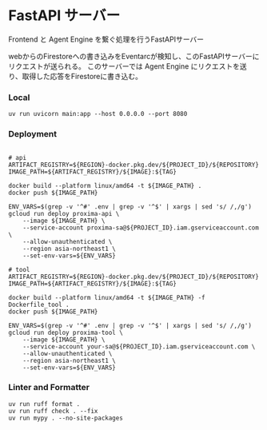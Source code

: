 # FastAPI サーバー

Frontend と Agent Engine を繋ぐ処理を行うFastAPIサーバー

webからのFirestoreへの書き込みをEventarcが検知し、このFastAPIサーバーにリクエストが送られる。
このサーバーでは Agent Engine にリクエストを送り、取得した応答をFirestoreに書き込む。

### Local
```
uv run uvicorn main:app --host 0.0.0.0 --port 8080
```

### Deployment
```

# api
ARTIFACT_REGISTRY=${REGION}-docker.pkg.dev/${PROJECT_ID}/${REPOSITORY}
IMAGE_PATH=${ARTIFACT_REGISTRY}/${IMAGE}:${TAG}

docker build --platform linux/amd64 -t ${IMAGE_PATH} .
docker push ${IMAGE_PATH}

ENV_VARS=$(grep -v '^#' .env | grep -v '^$' | xargs | sed 's/ /,/g')
gcloud run deploy proxima-api \
    --image ${IMAGE_PATH} \
    --service-account proxima-sa@${PROJECT_ID}.iam.gserviceaccount.com \
    --allow-unauthenticated \
    --region asia-northeast1 \
    --set-env-vars=${ENV_VARS}

# tool
ARTIFACT_REGISTRY=${REGION}-docker.pkg.dev/${PROJECT_ID}/${REPOSITORY}
IMAGE_PATH=${ARTIFACT_REGISTRY}/${IMAGE}:${TAG}

docker build --platform linux/amd64 -t ${IMAGE_PATH} -f Dockerfile_tool .
docker push ${IMAGE_PATH}

ENV_VARS=$(grep -v '^#' .env | grep -v '^$' | xargs | sed 's/ /,/g')
gcloud run deploy proxima-tool \
    --image ${IMAGE_PATH} \
    --service-account your-sa@${PROJECT_ID}.iam.gserviceaccount.com \
    --allow-unauthenticated \
    --region asia-northeast1 \
    --set-env-vars=${ENV_VARS}
```

### Linter and Formatter
```
uv run ruff format .
uv run ruff check . --fix
uv run mypy . --no-site-packages
```
